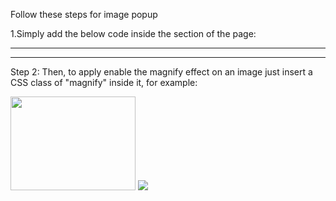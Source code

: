 Follow these steps for image popup

1.Simply add the below code inside the <HEAD> section of the page:

------------------------------------------------------------------
<script type="text/javascript" src="http://ajax.googleapis.com/ajax/libs/jquery/1.3.2/jquery.min.js"></script>

<script type="text/javascript" src="jquery.magnifier.js">

/***********************************************
* jQuery Image Magnify- (c) Dynamic Drive DHTML code library (www.dynamicdrive.com)
* Please keep this notice intact
* Visit Dynamic Drive at http://www.dynamicdrive.com/ for this script and 100s more
***********************************************/

</script>

------------------------------------------------------------------

Step 2: Then, to apply enable the magnify effect on an image just insert a CSS class of "magnify" inside it, for example:

<img src="ocean.gif" class="magnify" style="width:200px; height:150px" />

<img src="forest.gif" class="magnify" border="0" />